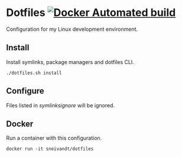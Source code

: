 # Dotfiles [![Docker Automated build](https://img.shields.io/docker/automated/sneivandt/dotfiles.svg)](https://hub.docker.com/r/sneivandt/dotfiles/)

Configuration for my Linux development environment.

## Install

Install symlinks, package managers and dotfiles CLI.

```
./dotfiles.sh install
```

## Configure

Files listed in *symlinksignore* will be ignored.

## Docker

Run a container with this configuration.

```
docker run -it sneivandt/dotfiles
```
